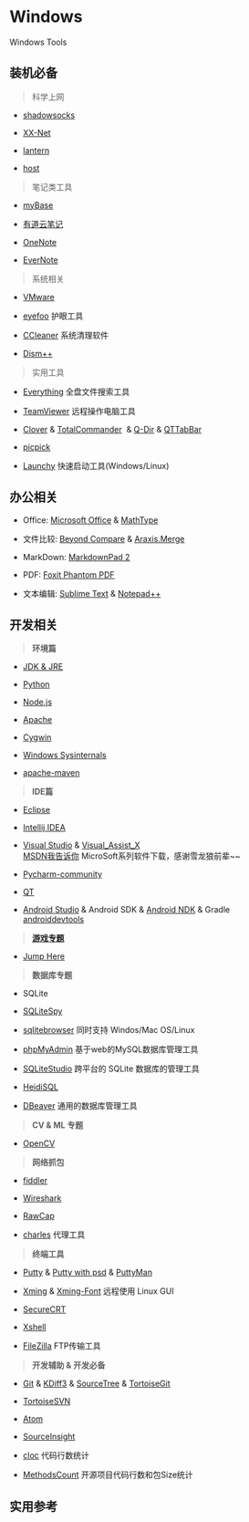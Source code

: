 # Windows
Windows Tools

## 装机必备

> 科学上网

- [shadowsocks](https://github.com/shadowsocks)

- [XX-Net](https://github.com/XX-net/XX-Net) 

- [lantern](https://www.getlantern.org/)  

- [host](https://laod.cn/hosts)


> 笔记类工具

- [myBase](http://www.wjjsoft.com/mybase.html)  

- [有道云笔记](http://note.youdao.com/)

- [OneNote](http://www.onenote.com/)

- [EverNote](https://evernote.com/)

> 系统相关

- [VMware](http://www.vmware.com/cn.html)  

- [eyefoo](http://eyefoo.com/) 护眼工具

- [CCleaner](https://www.piriform.com/ccleaner) 系统清理软件

- [Dism++](https://www.chuyu.me/zh-Hans/index.html) 


> 实用工具

- [Everything](http://www.voidtools.com/) 全盘文件搜索工具

- [TeamViewer](https://www.teamviewer.com/zhCN/) 远程操作电脑工具

- [Clover](http://ejie.me/) & [TotalCommander](http://www.ghisler.com/)  & [Q-Dir](http://www.softwareok.com/?Download=Q-Dir) & [QTTabBar](http://qttabbar.sourceforge.net/) 

- [picpick](http://ngwin.com/picpick)

- [Launchy](https://www.launchy.net/)  快速启动工具(Windows/Linux)

## 办公相关
 
- Office: [Microsoft Office](https://www.microsoft.com/zh-cn)  &  [MathType](http://www.mathtype.cn/)

- 文件比较: [Beyond Compare](http://www.scootersoftware.com/) & [Araxis.Merge](https://www.araxis.com/merge/index.en)

- MarkDown: [MarkdownPad 2](http://www.markdownpad.com/)

- PDF: [Foxit Phantom PDF](http://www.foxitsoftware.cn/products/sdk/phantomPDF_plugin/feature.php)

- 文本编辑: [Sublime Text](http://www.sublimetext.com/)  &  [Notepad++](https://notepad-plus-plus.org/) 


## 开发相关

> **环境篇**

- [JDK & JRE](https://www.java.com/zh_CN/)

- [Python](https://www.python.org/)

- [Node.js](https://nodejs.org/en/)

- [Apache](http://www.apache.org/)

- [Cygwin](http://www.cygwin.com/)

- [Windows Sysinternals](https://technet.microsoft.com/en-us/sysinternals/bb842062.aspx)

- [apache-maven](http://maven.apache.org/download.cgi)

> **IDE篇**

- [Eclipse](https://www.eclipse.org/downloads/)

- [Intellij IDEA](http://www.jetbrains.com/idea/)

- [Visual Studio](https://www.visualstudio.com/)  & [Visual_Assist_X](http://www.wholetomato.com/)   
[MSDN我告诉你](http://msdn.itellyou.cn/) MicroSoft系列软件下载，感谢雪龙狼前辈~~

- [Pycharm-community](http://www.jetbrains.com/pycharm/)

- [QT](https://www.qt.io/)

- [Android Studio](https://developer.android.com/studio/index.html) & Android SDK & [Android NDK](https://developer.android.com/ndk/index.html) & Gradle   
 [androiddevtools](http://www.androiddevtools.cn/)




> **[游戏专题](https://github.com/skyseraph/Soft-Tools/blob/master/docs/Game.md)**

- [Jump Here](https://github.com/skyseraph/Soft-Tools/blob/master/docs/Game.md)

> **数据库专题**

- SQLite

- [SQLiteSpy](http://www.softpedia.com/get/Internet/Servers/Database-Utils/SQLiteSpy.shtml)

- [sqlitebrowser](https://github.com/sqlitebrowser/sqlitebrowser) 同时支持 Windos/Mac OS/Linux 

- [phpMyAdmin](https://www.phpmyadmin.net/) 基于web的MySQL数据库管理工具

- [SQLiteStudio](https://sqlitestudio.pl/index.rvt) 跨平台的 SQLite 数据库的管理工具

- [HeidiSQL](https://www.heidisql.com/)

- [DBeaver](http://dbeaver.jkiss.org/download/)  通用的数据库管理工具

> **CV & ML 专题**

- [OpenCV](http://opencv.org/)

> **网络抓包**

- [fiddler](http://www.telerik.com/fiddler) 

- [Wireshark](https://www.wireshark.org/)

- [RawCap](http://www.netresec.com/?page=RawCap) 

- [charles](https://www.charlesproxy.com/)  代理工具

> **终端工具**

- [Putty](http://www.putty.org/) & [Putty with psd](https://unmi.cc/wp-content/uploads/2010/06/putty_v6.0.rar)  & [PuttyMan](http://www.softpedia.com/get/Network-Tools/Telnet-SSH-Clients/PuttyMan.shtml)

- [Xming](https://nchc.dl.sourceforge.net/project/xming/Xming/6.9.0.31/Xming-6-9-0-31-setup.exe) & [Xming-Font](https://nchc.dl.sourceforge.net/project/xming/Xming-fonts/7.7.0.10/Xming-fonts-7-7-0-10-setup.exe) 远程使用 Linux GUI

- [SecureCRT](https://www.vandyke.com/download/securecrt/download.html)

- [Xshell](http://www.netsarang.com/products/xsh_overview.html)

- [FileZilla](https://filezilla-project.org/) FTP传输工具

> **开发辅助 & 开发必备**

- [Git](https://git-scm.com/) & [KDiff3](http://kdiff3.sourceforge.net/) & [SourceTree](https://www.sourcetreeapp.com/) & [TortoiseGit](https://tortoisegit.org/)

- [TortoiseSVN](https://tortoisesvn.net/)

- [Atom](https://atom.io/) 

- [SourceInsight](https://www.sourceinsight.com/)

- [cloc](http://cloc.sourceforge.net/) 代码行数统计

- [MethodsCount](http://www.methodscount.com/) 开源项目代码行数和包Size统计


## 实用参考  




